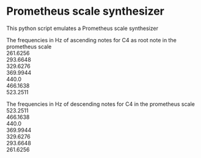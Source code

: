 # Prometheus scale synthesizer

This python script emulates a Prometheus scale synthesizer

The frequencies in Hz of ascending notes for C4 as root note in the prometheus scale\
261.6256\
293.6648\
329.6276\
369.9944\
440.0\
466.1638\
523.2511

The frequencies in Hz of descending notes for C4 in the prometheus scale\
523.2511\
466.1638\
440.0\
369.9944\
329.6276\
293.6648\
261.6256

